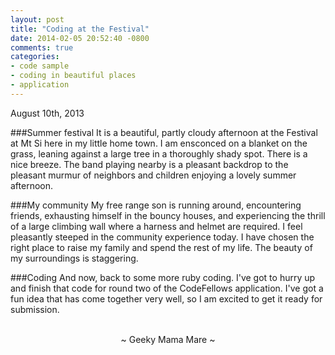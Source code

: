 ```yaml
---
layout: post
title: "Coding at the Festival"
date: 2014-02-05 20:52:40 -0800
comments: true
categories:
- code sample
- coding in beautiful places
- application
---
```

August 10th, 2013

###Summer festival
It is a beautiful, partly cloudy afternoon at the Festival at Mt Si here in my little home town.  I am ensconced on a blanket on the grass, leaning against a large tree in a thoroughly shady spot.  There is a nice breeze.  The band playing nearby is a pleasant backdrop to the pleasant murmur of neighbors and children enjoying a lovely summer afternoon.

###My community
My free range son is running around, encountering friends, exhausting himself in the bouncy houses, and experiencing the thrill of a large climbing wall where a harness and helmet are required.  I feel pleasantly steeped in the community experience today.  I have chosen the right place to raise my family and spend the rest of my life.  The beauty of my surroundings is staggering.

###Coding
And now, back to some more ruby coding.  I've got to hurry up and finish that code for round two of the CodeFellows application.  I've got a fun idea that has come together very well, so I am excited to get it ready for submission.

<br>
<center>~ Geeky Mama Mare ~</center>
